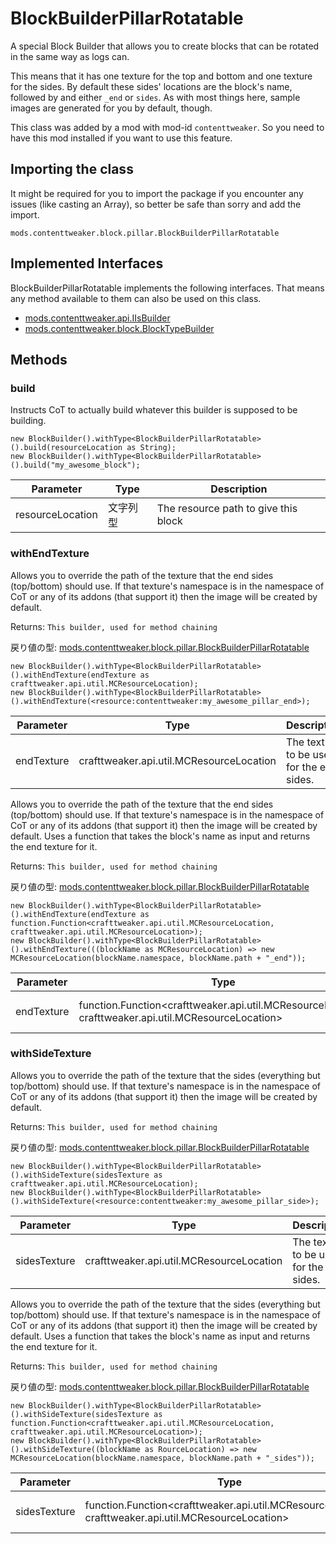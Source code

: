 # BlockBuilderPillarRotatable

A special Block Builder that allows you to create blocks that can be rotated in the same way as logs can. <p> This means that it has one texture for the top and bottom and one texture for the sides. By default these sides' locations are the block's name, followed by and either `_end` or `sides`. As with most things here, sample images are generated for you by default, though.

This class was added by a mod with mod-id `contenttweaker`. So you need to have this mod installed if you want to use this feature.

## Importing the class
It might be required for you to import the package if you encounter any issues (like casting an Array), so better be safe than sorry and add the import.
```zenscript
mods.contenttweaker.block.pillar.BlockBuilderPillarRotatable
```

## Implemented Interfaces
BlockBuilderPillarRotatable implements the following interfaces. That means any method available to them can also be used on this class.
- [mods.contenttweaker.api.IIsBuilder](/mods/contenttweaker/API/api/IIsBuilder)
- [mods.contenttweaker.block.BlockTypeBuilder](/mods/contenttweaker/API/block/BlockTypeBuilder)

## Methods
### build

Instructs CoT to actually build whatever this builder is supposed to be building.

```zenscript
new BlockBuilder().withType<BlockBuilderPillarRotatable>().build(resourceLocation as String);
new BlockBuilder().withType<BlockBuilderPillarRotatable>().build("my_awesome_block");
```

| Parameter        | Type | Description                          |
| ---------------- | ---- | ------------------------------------ |
| resourceLocation | 文字列型 | The resource path to give this block |


### withEndTexture

Allows you to override the path of the texture that the end sides (top/bottom) should use. If that texture's namespace is in the namespace of CoT or any of its addons (that support it) then the image will be created by default.

 Returns: `This builder, used for method chaining`

戻り値の型: [mods.contenttweaker.block.pillar.BlockBuilderPillarRotatable](/mods/contenttweaker/API/block/pillar/BlockBuilderPillarRotatable)

```zenscript
new BlockBuilder().withType<BlockBuilderPillarRotatable>().withEndTexture(endTexture as crafttweaker.api.util.MCResourceLocation);
new BlockBuilder().withType<BlockBuilderPillarRotatable>().withEndTexture(<resource:contenttweaker:my_awesome_pillar_end>);
```

| Parameter  | Type                                     | Description                               |
| ---------- | ---------------------------------------- | ----------------------------------------- |
| endTexture | crafttweaker.api.util.MCResourceLocation | The texture to be used for the end sides. |



Allows you to override the path of the texture that the end sides (top/bottom) should use. If that texture's namespace is in the namespace of CoT or any of its addons (that support it) then the image will be created by default. Uses a function that takes the block's name as input and returns the end texture for it.

 Returns: `This builder, used for method chaining`

戻り値の型: [mods.contenttweaker.block.pillar.BlockBuilderPillarRotatable](/mods/contenttweaker/API/block/pillar/BlockBuilderPillarRotatable)

```zenscript
new BlockBuilder().withType<BlockBuilderPillarRotatable>().withEndTexture(endTexture as function.Function<crafttweaker.api.util.MCResourceLocation, crafttweaker.api.util.MCResourceLocation>);
new BlockBuilder().withType<BlockBuilderPillarRotatable>().withEndTexture(((blockName as MCResourceLocation) => new MCResourceLocation(blockName.namespace, blockName.path + "_end"));
```

| Parameter  | Type                                                                                                                    | Description         |
| ---------- | ----------------------------------------------------------------------------------------------------------------------- | ------------------- |
| endTexture | function.Function&lt;crafttweaker.api.util.MCResourceLocation, crafttweaker.api.util.MCResourceLocation&gt; | The function to use |


### withSideTexture

Allows you to override the path of the texture that the sides (everything but top/bottom) should use. If that texture's namespace is in the namespace of CoT or any of its addons (that support it) then the image will be created by default.

 Returns: `This builder, used for method chaining`

戻り値の型: [mods.contenttweaker.block.pillar.BlockBuilderPillarRotatable](/mods/contenttweaker/API/block/pillar/BlockBuilderPillarRotatable)

```zenscript
new BlockBuilder().withType<BlockBuilderPillarRotatable>().withSideTexture(sidesTexture as crafttweaker.api.util.MCResourceLocation);
new BlockBuilder().withType<BlockBuilderPillarRotatable>().withSideTexture(<resource:contenttweaker:my_awesome_pillar_side>);
```

| Parameter    | Type                                     | Description                           |
| ------------ | ---------------------------------------- | ------------------------------------- |
| sidesTexture | crafttweaker.api.util.MCResourceLocation | The texture to be used for the sides. |



Allows you to override the path of the texture that the sides (everything but top/bottom) should use. If that texture's namespace is in the namespace of CoT or any of its addons (that support it) then the image will be created by default. Uses a function that takes the block's name as input and returns the end texture for it.

 Returns: `This builder, used for method chaining`

戻り値の型: [mods.contenttweaker.block.pillar.BlockBuilderPillarRotatable](/mods/contenttweaker/API/block/pillar/BlockBuilderPillarRotatable)

```zenscript
new BlockBuilder().withType<BlockBuilderPillarRotatable>().withSideTexture(sidesTexture as function.Function<crafttweaker.api.util.MCResourceLocation, crafttweaker.api.util.MCResourceLocation>);
new BlockBuilder().withType<BlockBuilderPillarRotatable>().withSideTexture((blockName as RourceLocation) => new MCResourceLocation(blockName.namespace, blockName.path + "_sides"));
```

| Parameter    | Type                                                                                                                    | Description         |
| ------------ | ----------------------------------------------------------------------------------------------------------------------- | ------------------- |
| sidesTexture | function.Function&lt;crafttweaker.api.util.MCResourceLocation, crafttweaker.api.util.MCResourceLocation&gt; | The function to use |



